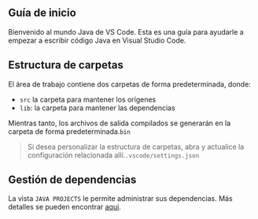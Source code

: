 ## Guía de inicio

Bienvenido al mundo Java de VS Code. Esta es una guía para ayudarle a empezar a escribir código Java en Visual Studio Code.

## Estructura de carpetas

El área de trabajo contiene dos carpetas de forma predeterminada, donde:

- `src` la carpeta para mantener los orígenes
- `lib`: la carpeta para mantener las dependencias

Mientras tanto, los archivos de salida compilados se generarán en la carpeta de forma predeterminada.`bin`

> Si desea personalizar la estructura de carpetas, abra y actualice la configuración relacionada allí.`.vscode/settings.json`

## Gestión de dependencias

La vista `JAVA PROJECTS` le permite administrar sus dependencias. Más detalles se pueden encontrar [aquí](https://github.com/microsoft/vscode-java-dependency#manage-dependencies).
